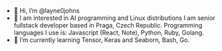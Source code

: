 - 👋 Hi, I’m @layne0johns
- 👀 I am interested in AI programming and Linux distributions
I am senior fullstack developer based in Praga, Czech Republic. Programming languages I use is: Javascript (React, Note), Python, Ruby, Golang.
- 🌱 I’m currently learning Tensor, Keras and Seaborn, Bash, Go.
<!---
layne0johns/layne0johns is a ✨ special ✨ repository because its `README.md` (this file) appears on your GitHub profile.
You can click the Preview link to take a look at your changes.
--->
